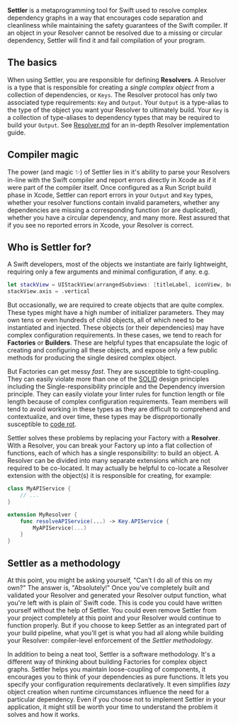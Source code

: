 **Settler** is a metaprogramming tool for Swift used to resolve complex dependency graphs in a way that encourages code separation and cleanliness while maintaining the safety guarantees of the Swift compiler. If an object in your Resolver cannot be resolved due to a missing or circular dependency, Settler will find it and fail compilation of your program.

## The basics

When using Settler, you are responsible for defining **Resolvers**. A Resolver is a type that is responsible for creating a _single complex object_ from a collection of dependencies, or `Keys`. The Resolver protocol has only two associated type requirements: `Key` and `Output`. Your `Output` is a type-alias to the type of the object you want your Resolver to ultimately build. Your `Key` is a collection of type-aliases to dependency types that may be required to build your `Output`. See [Resolver.md](https://github.com/daltonclaybrook/Settler/blob/main/Resolver.md) for an in-depth Resolver implementation guide.

## Compiler magic

The power (and magic ✨) of Settler lies in it's ability to parse your Resolvers in-line with the Swift compiler and report errors directly in Xcode as if it were part of the compiler itself. Once configured as a Run Script build phase in Xcode, Settler can report errors in your `Output` and `Key` types, whether your resolver functions contain invalid parameters, whether any dependencies are missing a corresponding function (or are duplicated), whether you have a circular dependency, and many more. Rest assured that if you see no reported errors in Xcode, your Resolver is correct.

## Who is Settler for?

A Swift developers, most of the objects we instantiate are fairly lightweight, requiring only a few arguments and minimal configuration, if any. e.g.

```swift
let stackView = UIStackView(arrangedSubviews: [titleLabel, iconView, button])
stackView.axis = .vertical
```

But occasionally, we are required to create objects that are quite complex. These types might have a high number of initializer parameters. They may own tens or even hundreds of child objects, all of which need to be instantiated and injected. These objects (or their dependencies) may have complex configuration requirements. In these cases, we tend to reach for **Factories** or **Builders**. These are helpful types that encapsulate the logic of creating and configuring all these objects, and expose only a few public methods for producing the single desired complex object.

But Factories can get messy _fast_. They are susceptible to tight-coupling. They can easily violate more than one of the [SOLID](https://en.wikipedia.org/wiki/SOLID) design principles including the Single-responsibility principle and the Dependency inversion principle. They can easily violate your linter rules for function length or file length because of complex configuration requirements. Team members will tend to avoid working in these types as they are difficult to comprehend and contextualize, and over time, these types may be disproportionally susceptible to [code rot](https://en.wikipedia.org/wiki/Software_rot).

Settler solves these problems by replacing your Factory with a **Resolver**. With a Resolver, you can break your Factory up into a flat collection of functions, each of which has a single responsibility: to build an object. A Resolver can be divided into many separate extensions which are not required to be co-located. It may actually be helpful to co-locate a Resolver extension with the object(s) it is responsible for creating, for example:

```swift
class MyAPIService {
    // ...
}

extension MyResolver {
    func resolveAPIService(...) -> Key.APIService {
        MyAPIService(...)
    }
}
```

## Settler as a methodology

At this point, you might be asking yourself, "Can't I do all of this on my own?" The answer is, "Absolutely!" Once you've completely built and validated your Resolver and generated your Resolver output function, what you're left with is plain ol' Swift code. This is code you could have written yourself without the help of Settler. You could even remove Settler from your project completely at this point and your Resolver would continue to function properly. But if you choose to keep Settler as an integrated part of your build pipeline, what you'll get is what you had all along while building your Resolver: compiler-level enforcement of the _Settler methodology_.

In addition to being a neat tool, Settler is a software methodology. It's a different way of thinking about building Factories for complex object graphs. Settler helps you maintain loose-coupling of components, it encourages you to think of your dependencies as pure functions. It lets you specify your configuration requirements declaratively. It even simplifies _lazy_ object creation when runtime circumstances influence the need for a particular dependency. Even if you choose not to implement Settler in your application, it might still be worth your time to understand the problem it solves and how it works.
